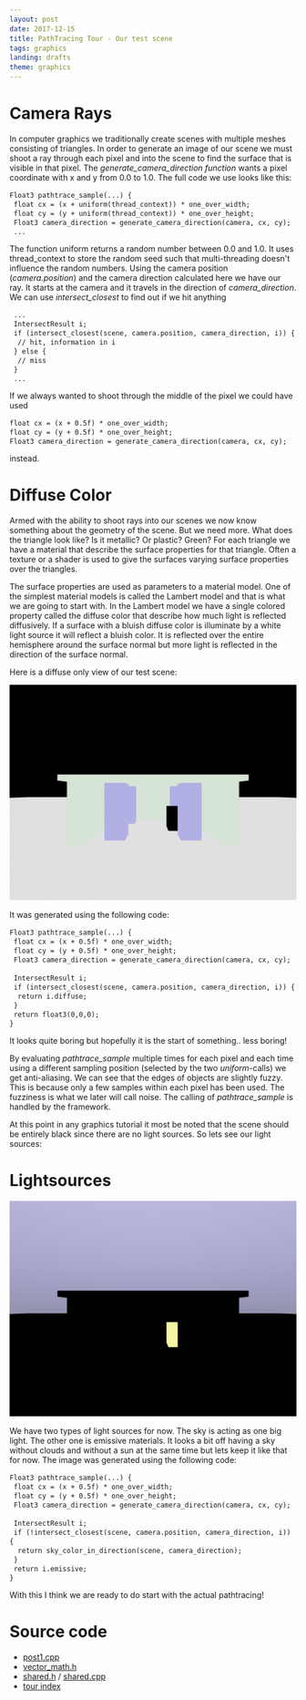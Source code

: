 ```yaml
---
layout: post
date: 2017-12-15
title: PathTracing Tour - Our test scene
tags: graphics
landing: drafts
theme: graphics
---
```

# Camera Rays

In computer graphics we traditionally create scenes with multiple meshes consisting of triangles. In order to generate an image of our scene we must shoot a ray through each pixel and into the scene to find the surface that is visible in that pixel. The *generate_camera_direction function* wants a pixel coordinate with x and y from 0.0 to 1.0. The full code we use looks like this:
~~~~~~~~~~~~
Float3 pathtrace_sample(...) {
 float cx = (x + uniform(thread_context)) * one_over_width;
 float cy = (y + uniform(thread_context)) * one_over_height;
 Float3 camera_direction = generate_camera_direction(camera, cx, cy);
 ...
~~~~~~~~~~~~
The function uniform returns a random number between 0.0 and 1.0. It uses thread_context to store the random seed such that multi-threading doesn't influence the random numbers. Using the camera position (*camera.position*) and the camera direction calculated here we have our ray. It starts at the camera and it travels in the direction of *camera_direction*. We can use *intersect_closest* to find out if we hit anything
~~~~~~~~~~~~
 ...
 IntersectResult i;
 if (intersect_closest(scene, camera.position, camera_direction, i)) {
  // hit, information in i
 } else {
  // miss
 }
 ...
~~~~~~~~~~~~

If we always wanted to shoot through the middle of the pixel we could have used
~~~~~~~~~~~~
float cx = (x + 0.5f) * one_over_width;
float cy = (y + 0.5f) * one_over_height;
Float3 camera_direction = generate_camera_direction(camera, cx, cy);
~~~~~~~~~~~~
instead.

# Diffuse Color

Armed with the ability to shoot rays into our scenes we now know something about the geometry of the scene. But we need more. What does the triangle look like? Is it metallic? Or plastic? Green? For each triangle we have a material that describe the surface properties for that triangle. Often a texture or a shader is used to give the surfaces varying surface properties over the triangles.

The surface properties are used as parameters to a material model. One of the simplest material models is called the Lambert model and that is what we are going to start with. In the Lambert model we have a single colored property called the diffuse color that describe how much light is reflected diffusively. If a surface with a bluish diffuse color is illuminate by a white light source it will reflect a bluish color. It is reflected over the entire hemisphere around the surface normal but more light is reflected in the direction of the surface normal.

Here is a diffuse only view of our test scene:

![Diffuse color of surfaces](images/pathtracing-tour/image1-1.png)

It was generated using the following code:

~~~~~~~~~~~~
Float3 pathtrace_sample(...) {
 float cx = (x + 0.5f) * one_over_width;
 float cy = (y + 0.5f) * one_over_height;
 Float3 camera_direction = generate_camera_direction(camera, cx, cy);

 IntersectResult i;
 if (intersect_closest(scene, camera.position, camera_direction, i)) {
  return i.diffuse;
 }
 return float3(0,0,0);
}
~~~~~~~~~~~~
It looks quite boring but hopefully it is the start of something.. less boring!

By evaluating *pathtrace_sample* multiple times for each pixel and each time using a different sampling position (selected by the two *uniform*-calls) we get anti-aliasing. We can see that the edges of objects are slightly fuzzy. This is because only a few samples within each pixel has been used. The fuzziness is what we later will call noise. The calling of *pathtrace_sample* is handled by the framework.

At this point in any graphics tutorial it most be noted that the scene should be entirely black since there are no light sources. So lets see our light sources:

# Lightsources

![Lightsources](images/pathtracing-tour/image1-2.png)

We have two types of light sources for now. The sky is acting as one big light. The other one is emissive materials. It looks a bit off having a sky without clouds and without a sun at the same time but lets keep it like that for now. The image was generated using the following code:
~~~~~~
Float3 pathtrace_sample(...) {
 float cx = (x + 0.5f) * one_over_width;
 float cy = (y + 0.5f) * one_over_height;
 Float3 camera_direction = generate_camera_direction(camera, cx, cy);

 IntersectResult i;
 if (!intersect_closest(scene, camera.position, camera_direction, i)) {
  return sky_color_in_direction(scene, camera_direction);
 }
 return i.emissive;
}
~~~~~~
With this I think we are ready to do start with the actual pathtracing!

# Source code

* [post1.cpp](https://github.com/breakin/pathtracer/blob/master/post1/post1.cpp)
* [vector_math.h](https://github.com/breakin/pathtracer/blob/master/shared_code/vector_math.h)
* [shared.h](https://github.com/breakin/pathtracer/blob/master/shared_code/shared.h) / [shared.cpp](https://github.com/breakin/pathtracer/blob/master/shared_code/shared.cpp)
* [tour index](/pathtracing-tour-0)
